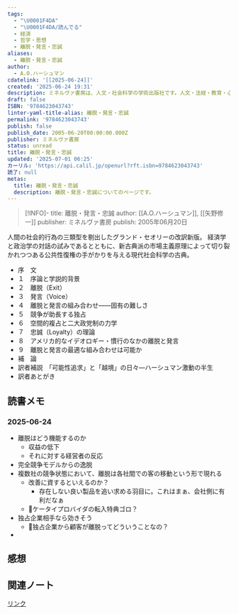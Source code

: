 ```yaml
---
tags:
  - "\U0001F4DA"
  - "\U0001F4DA/読んでる"
  - 経済
  - 哲学・思想
  - 離脱・発言・忠誠
aliases:
  - 離脱・発言・忠誠
author:
  - A.O.ハーシュマン
cdatelink: '[[2025-06-24]]'
created: '2025-06-24 19:31'
description: ミネルヴァ書房は、人文・社会科学の学術出版社です。人文・法経・教育・心理・福祉の書籍を中心に刊行しています。
draft: false
ISBN: '9784623043743'
linter-yaml-title-alias: 離脱・発言・忠誠
permalink: '9784623043743'
publish: false
publish_date: 2005-06-20T00:00:00.000Z
publisher: ミネルヴァ書房
status: unread
title: 離脱・発言・忠誠
updated: '2025-07-01 06:25'
カーリル: 'https://api.calil.jp/openurl?rft.isbn=9784623043743'
読了: null
metas:
  title: 離脱・発言・忠誠
  description: 離脱・発言・忠誠についてのページです。
---
```

>[!INFO]-
>title: 離脱・発言・忠誠
>author: [[A.O.ハーシュマン]], [[矢野修一]]
>publisher: ミネルヴァ書房
>publish: 2005年06月20日

人間の社会的行為の三類型を剔出したグランド・セオリーの改訳新版。 経済学と政治学の対話の試みであるとともに、新古典派の市場主義原理によって切り裂かれつつある公共性復権の手がかりを与える現代社会科学の古典。
- 序　文
- １　序論と学説的背景
- ２　離脱（Exit）
- ３　発言（Voice）
- ４　離脱と発言の組み合わせ――固有の難しさ
- ５　競争が助長する独占
- ６　空間的複占と二大政党制の力学
- ７　忠誠（Loyalty）の理論
- ８　アメリカ的なイデオロギー・慣行のなかの離脱と発言
- ９　離脱と発言の最適な組み合わせは可能か
- 補　論
- 訳者補説　「可能性追求」と「越境」の日々―ハーシュマン激動の半生
- 訳者あとがき

## 読書メモ
### 2025-06-24
- 離脱はどう機能するのか
	- 収益の低下
	- それに対する経営者の反応
- 完全競争モデルからの逸脱
- 複数社の競争状態において、離脱は各社間での客の移動という形で現れる
	- 改善に資するといえるのか？
		- 存在しない良い製品を追い求める羽目に。これはまぁ、会社側に有利だなぁ
	- 💭ケータイプロバイダの転入特典ゴロ？
- 独占企業相手なら効きそう
	- 💭独占企業から顧客が離脱ってどういうことなの？
- 
## 感想

## 関連ノート

<a href="https://asadaame5121.net/9784623043743" class="u-url">リンク</a>

